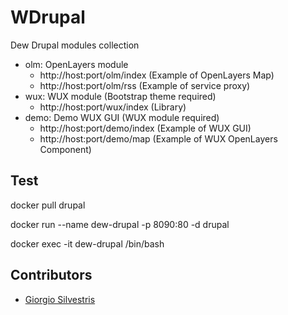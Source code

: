 # WDrupal 

Dew Drupal modules collection

- olm: OpenLayers module
	- http://host:port/olm/index (Example of OpenLayers Map)
	- http://host:port/olm/rss (Example of service proxy)
- wux: WUX module (Bootstrap theme required)
	- http://host:port/wux/index (Library)
- demo: Demo WUX GUI (WUX module required)
	- http://host:port/demo/index (Example of WUX GUI) 
	- http://host:port/demo/map (Example of WUX OpenLayers Component)

## Test

docker pull drupal

docker run --name dew-drupal -p 8090:80 -d drupal

docker exec -it dew-drupal /bin/bash

## Contributors

* [Giorgio Silvestris](https://github.com/giosil)
